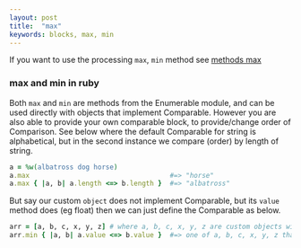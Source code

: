 ```yaml
---
layout: post
title:  "max"
keywords: blocks, max, min
---
```

If you want to use the processing `max`, `min` method see [methods max][max]

### max and min in ruby ###

Both `max` and `min` are methods from the Enumerable module, and can be used directly with objects that implement Comparable. However you are also able to provide your own comparable block, to provide/change order of Comparison. See below where the default Comparable for string is alphabetical, but in the second instance we compare (order) by length of string.

```ruby
a = %w(albatross dog horse)
a.max                                   #=> "horse"
a.max { |a, b| a.length <=> b.length }  #=> "albatross"
```

But say our custom `object` does not implement Comparable, but its `value` method does (eg float) then we can just define the Comparable as below.

```ruby
arr = [a, b, c, x, y, z] # where a, b, c, x, y, z are custom objects with method :value
arr.min { |a, b| a.value <=> b.value }  #=> one of a, b, c, x, y, z that has minimum value
```

[max]:{{site.github.url}}/methods/alternative_methods/
